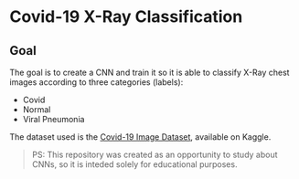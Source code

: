 # Covid-19 X-Ray Classification

## Goal

The goal is to create a CNN and train it so it is able to classify X-Ray chest images according to three categories (labels):
- Covid
- Normal
- Viral Pneumonia 

The dataset used is the [Covid-19 Image Dataset](https://www.kaggle.com/datasets/pranavraikokte/covid19-image-dataset), available on Kaggle.

> PS: This repository was created as an opportunity to study about CNNs, so it is inteded solely for educational purposes.